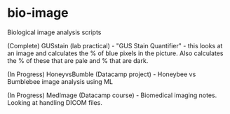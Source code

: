 # bio-image
Biological image analysis scripts

(Complete) GUSstain (lab practical) - "GUS Stain Quantifier" - this looks at an image and calculates the % of blue pixels in the picture. Also calculates the % of these that are pale and % that are dark. 

(In Progress) HoneyvsBumble (Datacamp project) - Honeybee vs Bumblebee image analysis using ML

(In Progress) MedImage (Datacamp course) - Biomedical imaging notes. Looking at handling DICOM files.
